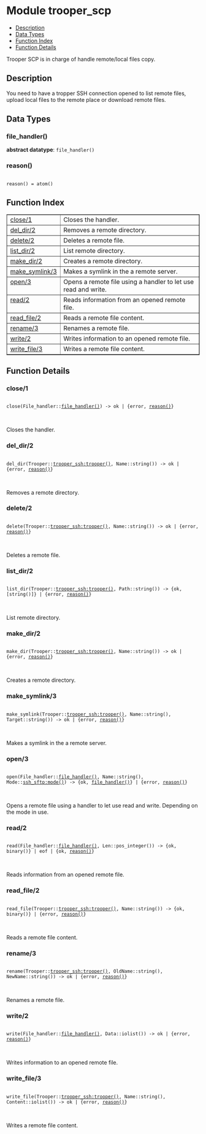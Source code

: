 

# Module trooper_scp #
* [Description](#description)
* [Data Types](#types)
* [Function Index](#index)
* [Function Details](#functions)

Trooper SCP is in charge of handle remote/local files copy.

<a name="description"></a>

## Description ##
You need to have a tropper SSH connection opened to list
remote files, upload local files to the remote place or
download remote files.
<a name="types"></a>

## Data Types ##




### <a name="type-file_handler">file_handler()</a> ###


__abstract datatype__: `file_handler()`




### <a name="type-reason">reason()</a> ###


<pre><code>
reason() = atom()
</code></pre>

<a name="index"></a>

## Function Index ##


<table width="100%" border="1" cellspacing="0" cellpadding="2" summary="function index"><tr><td valign="top"><a href="#close-1">close/1</a></td><td>Closes the handler.</td></tr><tr><td valign="top"><a href="#del_dir-2">del_dir/2</a></td><td>Removes a remote directory.</td></tr><tr><td valign="top"><a href="#delete-2">delete/2</a></td><td>Deletes a remote file.</td></tr><tr><td valign="top"><a href="#list_dir-2">list_dir/2</a></td><td>List remote directory.</td></tr><tr><td valign="top"><a href="#make_dir-2">make_dir/2</a></td><td>Creates a remote directory.</td></tr><tr><td valign="top"><a href="#make_symlink-3">make_symlink/3</a></td><td>Makes a symlink in the a remote server.</td></tr><tr><td valign="top"><a href="#open-3">open/3</a></td><td>Opens a remote file using a handler to let use read and write.</td></tr><tr><td valign="top"><a href="#read-2">read/2</a></td><td>Reads information from an opened remote file.</td></tr><tr><td valign="top"><a href="#read_file-2">read_file/2</a></td><td>Reads a remote file content.</td></tr><tr><td valign="top"><a href="#rename-3">rename/3</a></td><td>Renames a remote file.</td></tr><tr><td valign="top"><a href="#write-2">write/2</a></td><td>Writes information to an opened remote file.</td></tr><tr><td valign="top"><a href="#write_file-3">write_file/3</a></td><td>Writes a remote file content.</td></tr></table>


<a name="functions"></a>

## Function Details ##

<a name="close-1"></a>

### close/1 ###

<pre><code>
close(File_handler::<a href="#type-file_handler">file_handler()</a>) -&gt; ok | {error, <a href="#type-reason">reason()</a>}
</code></pre>
<br />

Closes the handler.

<a name="del_dir-2"></a>

### del_dir/2 ###

<pre><code>
del_dir(Trooper::<a href="trooper_ssh.md#type-trooper">trooper_ssh:trooper()</a>, Name::string()) -&gt; ok | {error, <a href="#type-reason">reason()</a>}
</code></pre>
<br />

Removes a remote directory.

<a name="delete-2"></a>

### delete/2 ###

<pre><code>
delete(Trooper::<a href="trooper_ssh.md#type-trooper">trooper_ssh:trooper()</a>, Name::string()) -&gt; ok | {error, <a href="#type-reason">reason()</a>}
</code></pre>
<br />

Deletes a remote file.

<a name="list_dir-2"></a>

### list_dir/2 ###

<pre><code>
list_dir(Trooper::<a href="trooper_ssh.md#type-trooper">trooper_ssh:trooper()</a>, Path::string()) -&gt; {ok, [string()]} | {error, <a href="#type-reason">reason()</a>}
</code></pre>
<br />

List remote directory.

<a name="make_dir-2"></a>

### make_dir/2 ###

<pre><code>
make_dir(Trooper::<a href="trooper_ssh.md#type-trooper">trooper_ssh:trooper()</a>, Name::string()) -&gt; ok | {error, <a href="#type-reason">reason()</a>}
</code></pre>
<br />

Creates a remote directory.

<a name="make_symlink-3"></a>

### make_symlink/3 ###

<pre><code>
make_symlink(Trooper::<a href="trooper_ssh.md#type-trooper">trooper_ssh:trooper()</a>, Name::string(), Target::string()) -&gt; ok | {error, <a href="#type-reason">reason()</a>}
</code></pre>
<br />

Makes a symlink in the a remote server.

<a name="open-3"></a>

### open/3 ###

<pre><code>
open(File_handler::<a href="#type-file_handler">file_handler()</a>, Name::string(), Mode::<a href="ssh_sftp.md#type-mode">ssh_sftp:mode()</a>) -&gt; {ok, <a href="#type-file_handler">file_handler()</a>} | {error, <a href="#type-reason">reason()</a>}
</code></pre>
<br />

Opens a remote file using a handler to let use read and write.
Depending on the mode in use.

<a name="read-2"></a>

### read/2 ###

<pre><code>
read(File_handler::<a href="#type-file_handler">file_handler()</a>, Len::pos_integer()) -&gt; {ok, binary()} | eof | {ok, <a href="#type-reason">reason()</a>}
</code></pre>
<br />

Reads information from an opened remote file.

<a name="read_file-2"></a>

### read_file/2 ###

<pre><code>
read_file(Trooper::<a href="trooper_ssh.md#type-trooper">trooper_ssh:trooper()</a>, Name::string()) -&gt; {ok, binary()} | {error, <a href="#type-reason">reason()</a>}
</code></pre>
<br />

Reads a remote file content.

<a name="rename-3"></a>

### rename/3 ###

<pre><code>
rename(Trooper::<a href="trooper_ssh.md#type-trooper">trooper_ssh:trooper()</a>, OldName::string(), NewName::string()) -&gt; ok | {error, <a href="#type-reason">reason()</a>}
</code></pre>
<br />

Renames a remote file.

<a name="write-2"></a>

### write/2 ###

<pre><code>
write(File_handler::<a href="#type-file_handler">file_handler()</a>, Data::iolist()) -&gt; ok | {error, <a href="#type-reason">reason()</a>}
</code></pre>
<br />

Writes information to an opened remote file.

<a name="write_file-3"></a>

### write_file/3 ###

<pre><code>
write_file(Trooper::<a href="trooper_ssh.md#type-trooper">trooper_ssh:trooper()</a>, Name::string(), Content::iolist()) -&gt; ok | {error, <a href="#type-reason">reason()</a>}
</code></pre>
<br />

Writes a remote file content.

